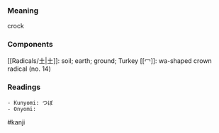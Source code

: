 ### Meaning

crock

### Components

[[Radicals/土|土]]: soil; earth; ground; Turkey [[冖]]: wa-shaped crown radical (no. 14)

### Readings

```
- Kunyomi: つぼ
- Onyomi: 
```

#kanji